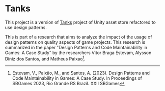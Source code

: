 # Tanks

This project is a version of [Tanks](https://assetstore.unity.com/packages/essentials/tutorial-projects/tanks-tutorial-46209) project of Unity asset store refactored to use design patterns.

This is part of a research that aims to analyze the impact of the usage of design patterns on quality aspects of game projects. This research is summarized in the paper "Design Patterns and Code Maintainability in Games: A Case Study" by the researchers Vitor Braga Estevam, Alysson Diniz dos Santos, and Matheus Paixao[^1].

[^1]: Estevam, V., Paixão, M., and Santos, A. (2023). Design Patterns and Code Maintainability in Games: A Case Study. In Proceedings of SBGames 2023, Rio Grande RS Brazil. XXII SBGames
